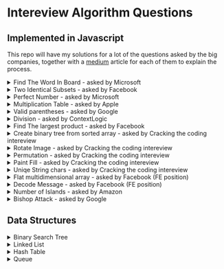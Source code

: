# Intereview Algorithm Questions 
## Implemented in Javascript

This repo will have my solutions for a lot of the questions asked by the big companies, together with a [medium](http://www.google.com) article for each of them to explain the process. 


<details>
  <summary>Find The Word In Board - asked by Microsoft</summary>
  <p>
    <blockquote>
    Given a 2D matrix of characters and a target word,
    write a function that returns whether the word can be found
    in the matrix by going left-to-right, or up-to-down.
    For example, given the following matrix:

    [
        ['F', 'A', 'C', 'I'],
        ['O', 'B', 'Q', 'P'],
        ['A', 'N', 'O', 'B'],
        ['M', 'A', 'S', 'S']
    ]

and the target word 'FOAM', you should return true, since it's the leftmost column.
Similarly, given the target word 'MASS', you should return true, since it's the last row.
    </blockquote>
  </p>
    <br>
  <a href="./isWordExistInBoard.js">solution</a>
  <br>
  <a target="_blank" href="https://medium.com/@obiwankenoobi/interview-question-2-find-the-word-on-board-bba7756a7677">explanation</a>
  <br>
  <br>
</details>

<details>
  <summary>Two Identical Subsets - asked by Facebook</summary>
  <p>
    <blockquote>
        Given a multiset of integers, return whether it can be partitioned into two subsets whose sums are the same.
        For example, given the multiset {15, 5, 20, 10, 35, 15, 10}, it would return true, since we can split it up into {15, 5, 10, 15, 10} and {20, 35}, which both add up to 55.
        Given the multiset {15, 5, 20, 10, 35}, it would return false, since we can't split it up into two subsets that add up to the same sum.
    </blockquote>
  </p>
  <a href="./twoIdenticalSubsets.js">solution</a>
  <br>
  <a target="_blank" href="https://medium.com/@obiwankenoobi/interview-question-6-identical-subsets-9c7d787072c1">explanation</a>
  <br>
  <br>
</details>

<details>
  <summary>Perfect Number - asked by Microsoft</summary>
  <p>
    <blockquote>
        A number is considered perfect if its digits sum up to exactly 10.
        Given a positive integer n, return the n-th perfect number.
        For example, given 1, you should return 19. Given 2, you should return 28.
    </blockquote>
  </p>
  <a href="./isPerfectNumber.js">solution</a>
  <br>
  <a target="_blank" href="https://medium.com/@obiwankenoobi/interview-question-3-is-perfect-number-cb3eb963ae51">explanation</a>
    <br>
    <br>
</details>

<details>
  <summary>Multiplication Table - asked by Apple</summary>
    <p>
    <blockquote>
        Suppose you have a multiplication table that is N by N. That is,
        a 2D array where the value at the i-th row and j-th column is (i + 1) * (j + 1) (if 0-indexed) or i * j (if 1-indexed).
        Given integers N and X, write a function that returns the number of times X appears as a value in an N by N multiplication table.
        For example, given N = 6 and X = 12, you should return 4, since the multiplication table looks like this:

        | 1 |  2 |  3 |  4 |  5 |  6 |
        | 2 |  4 |  6 |  8 | 10 | 12 |
        | 3 |  6 |  9 | 12 | 15 | 18 |
        | 4 |  8 | 12 | 16 | 20 | 24 |
        | 5 | 10 | 15 | 20 | 25 | 30 |
        | 6 | 12 | 18 | 24 | 30 | 36 |
</blockquote>
  </p>
  <a href="./multiplicationTable.js">solution</a>
  <br>
  <a target="_blank" href="https://medium.com/@obiwankenoobi/interview-question-5-multiplication-table-69bea7a60869">explanation</a>
    <br>
    <br>
</details>

<details>
  <summary>Valid parentheses - asked by Google</summary>
    <p>
    <blockquote>
      Given a string of parentheses,
      write a function to compute the minimum number of parentheses to be removed to make the string valid (i.e. each open parenthesis is eventually closed).
      For example, given the string "()())()", you should return 1. Given the string ")(", you should return 2, since we must remove all of them. 
</blockquote>
  </p>
  <a href="./parentheses.js">solution</a>
  <br>
  <a target="_blank" href="https://medium.com/@obiwankenoobi/interview-question-4-valid-parentheses-aca4214b034b">explanation</a>
    <br>
    <br>
</details>

<details>
  <summary>Division - asked by ContextLogic</summary>
    <p>
      <blockquote>
        Implement division of two positive integers without using the division,
        multiplication, or modulus operators. Return the quotient as an integer,
        ignoring the remainder.
      </blockquote>
    </p>
  <a href="./division.js">solution</a>
  <br>
  explanation
    <br>
    <br>
</details>

<details>
  <summary>Find The largest product - asked by Facebook</summary>
    <p>
      <blockquote>
        Given a list of integers, return the largest product that can be made by multiplying any three integers.
        For example, if the list is [-10, -10, 5, 2], we should return 500, since that's -10 * -10 * 5.
        You can assume the list has at least three integers.
      </blockquote>
    </p>
  <a href="./findTheLargestMultiply.js">solution</a>
  <br>
  <a href="https://medium.com/@obiwankenoobi/interview-question-1-find-the-largest-multiplication-d20aa3723c9d" target="_blank">explanation</a>
    <br>
    <br>
</details>

<details>
  <summary>Create binary tree from sorted array - asked by Cracking the coding intereview</summary>
    <p>
      <blockquote>
        Given a sorted (increasing order) array, write an algorithm to create a binary tree with
        minimal height.
      </blockquote>
    </p>
  <a href="./minimalBinaryTree.js">solution</a>
  <br>
explanation
    <br>
    <br>
</details>


<details>
  <summary>Rotate Image - asked by Cracking the coding intereview</summary>
    <p>
      <blockquote>
        Given an image represented by an NxN matrix,
        write a method to rotate the image by 90 degrees. Can you do this in place?
      </blockquote>
    </p>
  <a href="./rotateImage.js">solution</a>
  <br>
explanation
    <br>
    <br>
</details>

<details>
  <summary>Permutation - asked by Cracking the coding intereview</summary>
    <p>
      <blockquote>
        Given a String, create all possible strings from it
        for example string = "abc" => ["abc", "bac", "bca", "cba", "cab", "acb"]
      </blockquote>
    </p>
  <a href="./permutation.js">solution</a>
  <br>
explanation
    <br>
    <br>
</details>


<details>
  <summary>Paint Fill - asked by Cracking the coding intereview</summary>
    <p>
      <blockquote>
        Implement the “paint fill” function that one might see on
        many image editing programs. That is, given a screen
        (represented by a 2 dimensional array of Colors), a point, and a new color,
        fill in the surrounding area until you hit a border of that color.’
      </blockquote>
    </p>
  <a href="./paintFill.js">solution</a>
  <br>
explanation
    <br>
    <br>
</details>



<details>
  <summary>Uniqe String chars - asked by Cracking the coding intereview</summary>
    <p>
      <blockquote>
        Implement an algorithm to determine if a string has all unique characters. What if you
        can not use additional data structures?
      </blockquote>
    </p>
  <a href="./isStringUniqe.js">solution</a>
  <br>
explanation
    <br>
    <br>
</details>

<details>
  <summary>Flat multidimensional array - asked by Facebook (FE position)</summary>
    <p>
      <blockquote>
        Given an array of any types, flat it so it wont have any nested arrays inside
      </blockquote>
    </p>
  <a href="./flattArr.js">solution</a>
  <br>
explanation
    <br>
    <br>
</details>

<details>
  <summary>Decode Message - asked by Facebook (FE position)</summary>
    <p>
      <blockquote>
        Given a grid of characters output a decoded message.
        The message for the following would be IROCLED.
        (diagonally down right and diagonally up right if you can't go further
        .. you continue doing this)

        I B C A L K A
        D R F C A E A
        G H O E L A D
  </blockquote>
  </p>
  <a href="./deCodeString.js">solution</a>
  <br>
explanation
    <br>
    <br>
</details>

<details>
  <summary>Number of Islands - asked by Amazon</summary>
    <p>
      <blockquote>
        Given a matrix of 1s and 0s, return the number of "islands" in the matrix.
        A 1 represents land and 0 represents water,
        so an island is a group of 1s that are neighboring whose perimeter
        is surrounded by water.
        For example, this matrix has 4 islands.

    1 0 0 0 0
    0 0 1 1 0
    0 1 1 0 0
    0 0 0 0 0
    1 1 0 0 1
    1 1 0 0 1
  </p>

   </blockquote>

  <a href="./islands.js">solution</a>
  <br>
  <a target="_blank" href="https://medium.com/@obiwankenoobi/interview-question-7-find-the-number-of-islands-1216eff9ede9">explanation</a>
    <br>
    <br>
</details>

<details>
  <summary>Bishop Attack - asked by Google</summary>
    <p>
      <blockquote>
  On our special chessboard,
  two bishops attack each other if they share the same diagonal.
  This includes bishops that have another bishop located between them,
  i.e. bishops can attack through pieces.
  You are given N bishops, represented as (row, column)
  tuples on a M by M chessboard.
  Write a function to count the number of pairs of bishops that attack each other.
  The ordering of the pair doesn't matter: (1, 2) is considered the same as (2, 1).
  For example, given M = 5 and the list of bishops:

    (0, 0)
    (1, 2)
    (2, 2)
    (4, 0)

  The board would look like this:

    [b 0 0 0 0]
    [0 0 b 0 0]
    [0 0 b 0 0]
    [0 0 0 0 0]
    [b 0 0 0 0]
  </p>

   </blockquote>

  <a href="./bishopsAttack.js">solution</a>
  <br>
  <a target="_blank" href="https://medium.com/@obiwankenoobi/interview-question-8-bishop-attacks-7780ca7b720">explanation</a>
    <br>
    <br>
</details>


## Data Structures

<details>
  <summary>Binary Search Tree</summary>
    <p>
      <blockquote>
        A binary search tree is a rooted binary tree, whose internal nodes each store a key (and optionally, an associated value) and each have two distinguished sub-trees, commonly denoted left and right. The tree additionally satisfies the binary search property, which states that the key in each node must be greater than or equal to any key stored in the left sub-tree, and less than or equal to any key stored in the right sub-tree.[1]:287 The leaves (final nodes) of the tree contain no key and have no structure to distinguish them from one another. <a href="https://en.wikipedia.org/wiki/Binary_search_tree" target="_blank">wikipedia</a>
      </blockquote>
    </p>
  <a href="./DataStructures/BST/BinarySearchTree.js">solution</a>
  <br>
  <a href="./DataStructures/BST/test.js">test</a>
  <br>
  explanation
    <br>
    <br>
</details>

<details>
  <summary>Linked List</summary>
    <p>
      <blockquote>
        In computer science, a Linked list is a linear collection of data elements, whose order is not given by their physical placement in memory. Instead, each element points to the next. It is a data structure consisting of a collection of nodes which together represent a sequence. In its most basic form, each node contains: data, and a reference (in other words, a link) to the next node in the sequence. This structure allows for efficient insertion or removal of elements from any position in the sequence during iteration. More complex variants add additional links, allowing more efficient insertion or removal of nodes at arbitrary positions. A drawback of linked lists is that access time is linear (and difficult to pipeline). Faster access, such as random access, is not feasible. Arrays have better cache locality compared to linked lists. <a href="https://en.wikipedia.org/wiki/Linked_list" target="_blank">wikipedia</a>
      </blockquote>
    </p>
  <a href="./DataStructures/LinkedList/LinkedList.js">solution</a>
  <br>
  <a href="./DataStructures/LinkedList/test.js">test</a>
  <br>
  explanation
    <br>
    <br>
</details>


<details>
  <summary>Hash Table</summary>
    <p>
      <blockquote>
  In computing, a hash table (hash map) is a data structure that implements an associative array abstract data type, a structure that can map keys to values. A hash table uses a hash function to compute an index into an array of buckets or slots, from which the desired value can be found.

  Ideally, the hash function will assign each key to a unique bucket, but most hash table designs employ an imperfect hash function, which might cause hash collisions where the hash function generates the same index for more than one key. Such collisions must be accommodated in some way.
<a href="https://en.wikipedia.org/wiki/Hash_table" target="_blank">wikipedia</a>
      </blockquote>
    </p>
  <a href="./DataStructures/HashTable/hashTable.js">solution</a>
  <br>
  <a href="./DataStructures/HashTable/test.js">test</a>
  <br>
  explanation
    <br>
    <br>
</details>


<details>
  <summary>Queue</summary>
    <p>
      <blockquote>
    In computer science, a queue is a collection in which the entities in the collection are kept in order and the principal (or only) operations on the collection are the addition of entities to the rear terminal position, known as enqueue, and removal of entities from the front terminal position, known as dequeue. This makes the queue a First-In-First-Out (FIFO) data structure. In a FIFO data structure, the first element added to the queue will be the first one to be removed. This is equivalent to the requirement that once a new element is added, all elements that were added before have to be removed before the new element can be removed. Often a peek or front operation is also entered, returning the value of the front element without dequeuing it. A queue is an example of a linear data structure, or more abstractly a sequential collection.
<a href="https://en.wikipedia.org/wiki/Queue_(abstract_data_type)" target="_blank">wikipedia</a>
      </blockquote>
    </p>
  <a href="./DataStructures/Queue/queue.js">solution</a>
  <br>
  <a href="./DataStructures/Queue/test.js">test</a>
  <br>
  explanation
    <br>
    <br>
</details>